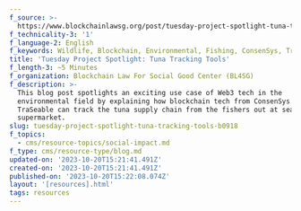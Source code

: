 ```yaml
---
f_source: >-
  https://www.blockchainlawsg.org/post/tuesday-project-spotlight-tuna-tracking-tools
f_technicality-3: '1'
f_language-2: English
f_keywords: Wildlife, Blockchain, Environmental, Fishing, ConsenSys, TraSeable
title: 'Tuesday Project Spotlight: Tuna Tracking Tools'
f_length-3: ~5 Minutes
f_organization: Blockchain Law For Social Good Center (BL4SG)
f_description: >-
  This blog post spotlights an exciting use case of Web3 tech in the
  environmental field by explaining how blockchain tech from ConsenSys and
  TraSeable can track the tuna supply chain from the fishers out at sea to the
  supermarket.
slug: tuesday-project-spotlight-tuna-tracking-tools-b0918
f_topics:
  - cms/resource-topics/social-impact.md
f_type: cms/resource-type/blog.md
updated-on: '2023-10-20T15:21:41.491Z'
created-on: '2023-10-20T15:21:41.491Z'
published-on: '2023-10-20T15:22:08.074Z'
layout: '[resources].html'
tags: resources
---
```



